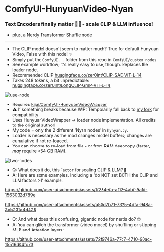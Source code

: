 # ComfyUI-HunyuanVideo-Nyan

### Text Encoders finally matter 🤖🎥 - scale CLIP &amp; LLM influence! 
+ plus, a Nerdy Transformer Shuffle node
----
- The CLIP model doesn't seem to matter much? True for default Hunyuan Video, False with this node! ✨
- Simply put the `ComfyUI...` folder from this repo in `ComfyUI/custom_nodes`
- See example workflow; it's really easy to use, though. Replaces the loader node.
- Recommended CLIP [huggingface.co/zer0int/CLIP-SAE-ViT-L-14](https://huggingface.co/zer0int/CLIP-SAE-ViT-L-14)
- Takes 248 tokens, a bit unpredictable: [huggingface.co/zer0int/LongCLIP-GmP-ViT-L-14](https://huggingface.co/zer0int/LongCLIP-GmP-ViT-L-14)

![use-node](https://github.com/user-attachments/assets/59928c01-3118-4be4-b31c-037b32073f26)

- Requires [kijai/ComfyUI-HunyuanVideoWrapper](https://github.com/kijai/ComfyUI-HunyuanVideoWrapper)
- ⚠️ If something breaks because WIP: Temporarily fall back to [my fork](https://github.com/zer0int/ComfyUI-HunyuanVideoWrapper) for compatibility
- Uses HunyuanVideoWrapper -> loader node implementation. All credits to the original author!
- My code = only the 2 different 'Nyan nodes' in `hynyan.py`.
- Loader is necessary as the mod changes model buffers; changes are cumulative if not re-loaded.
- You can choose to re-load from file - or from RAM deepcopy (faster, *may* require >64 GB RAM).

![two-nodes](https://github.com/user-attachments/assets/7dfe165f-ab03-4c52-bad6-2a1410c5bf3d)

- Q: What does it do, this `Factor` for scaling CLIP & LLM? 🤔 
- A: Here are some examples. Including a 'do NOT set BOTH the CLIP and LLM factors >1' example.

https://github.com/user-attachments/assets/ff234efa-af12-4abf-9a1d-1563032d789e

https://github.com/user-attachments/assets/a50d7b71-7325-4dfa-948a-3eb237a4d425

- Q: And what does this confusing, gigantic node for nerds do? 🤓 
- A: You can glitch the transformer (video model) by shuffling or skipping MLP and Attention layers:

https://github.com/user-attachments/assets/72f9746a-77c7-4710-90ac-15516d04fc73

